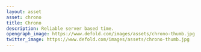 ```yaml
---
layout: asset
asset: chrono
title: Chrono
description: Reliable server based time.
opengraph_image: https://www.defold.com/images/assets/chrono-thumb.jpg
twitter_image: https://www.defold.com/images/assets/chrono-thumb.jpg
---
```

